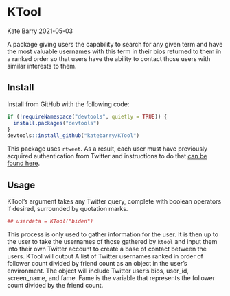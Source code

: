 KTool
================
Kate Barry
2021-05-03

A package giving users the capability to search for any given term and
have the most valuable usernames with this term in their bios returned
to them in a ranked order so that users have the ability to contact
those users with similar interests to them.

## Install

Install from GitHub with the following code:

``` r
if (!requireNamespace("devtools", quietly = TRUE)) {
  install.packages("devtools")
}
devtools::install_github("katebarry/KTool")
```

This package uses <code>rtweet</code>. As a result, each user must have
previously acquired authentication from Twitter and instructions to do
that [can be found here](http://rtweet.info/articles/auth.html).

## Usage

KTool’s argument takes any Twitter query, complete with boolean
operators if desired, surrounded by quotation marks.

``` r
## userdata = KTool("biden")
```

This process is only used to gather information for the user. It is then
up to the user to take the usernames of those gathered by
<code>ktool</code> and input them into their own Twitter account to
create a base of contact between the users. KTool will output A list of
Twitter usernames ranked in order of follower count divided by friend
count as an object in the user’s environment. The object will include
Twitter user’s bios, user\_id, screen\_name, and fame. Fame is the
variable that represents the follower count divided by the friend count.
